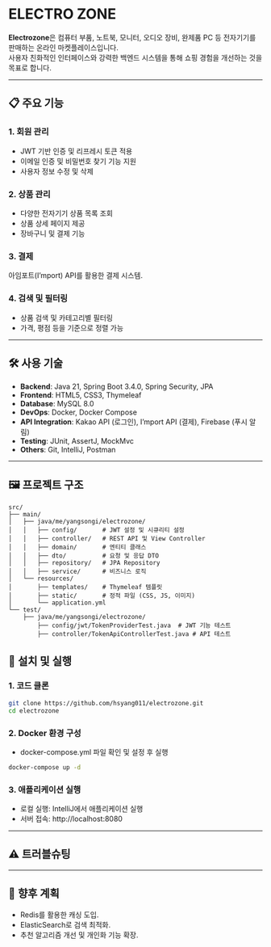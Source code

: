 # ELECTRO ZONE

**Electrozone**은 컴퓨터 부품, 노트북, 모니터, 오디오 장비, 완제품 PC 등 전자기기를 판매하는 온라인 마켓플레이스입니다.  
사용자 친화적인 인터페이스와 강력한 백엔드 시스템을 통해 쇼핑 경험을 개선하는 것을 목표로 합니다.

---

## 📋 주요 기능

### 1. 회원 관리
- JWT 기반 인증 및 리프레시 토큰 적용
- 이메일 인증 및 비밀번호 찾기 기능 지원
- 사용자 정보 수정 및 삭제

### 2. 상품 관리
- 다양한 전자기기 상품 목록 조회
- 상품 상세 페이지 제공
- 장바구니 및 결제 기능

### 3. 결제
아임포트(I’mport) API를 활용한 결제 시스템.

### 4. 검색 및 필터링
- 상품 검색 및 카테고리별 필터링
- 가격, 평점 등을 기준으로 정렬 가능

---

## 🛠️ 사용 기술

- **Backend**: Java 21, Spring Boot 3.4.0, Spring Security, JPA
- **Frontend**: HTML5, CSS3, Thymeleaf
- **Database**: MySQL 8.0
- **DevOps**: Docker, Docker Compose
- **API Integration**: Kakao API (로그인), I’mport API (결제), Firebase (푸시 알림)
- **Testing**: JUnit, AssertJ, MockMvc
- **Others**: Git, IntelliJ, Postman

---

## 🖼️ 프로젝트 구조
```plaintext
src/
├── main/
│   ├── java/me/yangsongi/electrozone/
│   │   ├── config/       # JWT 설정 및 시큐리티 설정
│   │   ├── controller/   # REST API 및 View Controller
│   │   ├── domain/       # 엔티티 클래스
│   │   ├── dto/          # 요청 및 응답 DTO
│   │   ├── repository/   # JPA Repository
│   │   ├── service/      # 비즈니스 로직
│   └── resources/
│       ├── templates/    # Thymeleaf 템플릿
│       ├── static/       # 정적 파일 (CSS, JS, 이미지)
│       └── application.yml
└── test/
    ├── java/me/yangsongi/electrozone/
        ├── config/jwt/TokenProviderTest.java  # JWT 기능 테스트
        ├── controller/TokenApiControllerTest.java # API 테스트
```

## 🚀 설치 및 실행

### 1. 코드 클론
```bash
git clone https://github.com/hsyang011/electrozone.git
cd electrozone
```

### 2. Docker 환경 구성
- docker-compose.yml 파일 확인 및 설정 후 실행
```bash
docker-compose up -d
```

### 3. 애플리케이션 실행
- 로컬 실행: IntelliJ에서 애플리케이션 실행
- 서버 접속: http://localhost:8080

---

## ⚠️ 트러블슈팅

---

## 🚀 향후 계획
- Redis를 활용한 캐싱 도입.
- ElasticSearch로 검색 최적화.
- 추천 알고리즘 개선 및 개인화 기능 확장.
